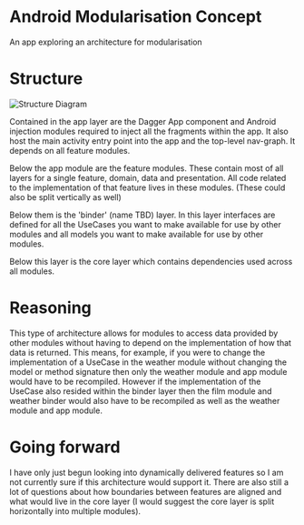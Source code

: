 # Android Modularisation Concept
An app exploring an architecture for modularisation

# Structure
   ![Structure Diagram](https://i.imgur.com/ljYgiMS.png)

Contained in the app layer are the Dagger App component and Android injection modules required to inject all the fragments within the app. It also host the main activity entry point into the app and the top-level nav-graph. It depends on all feature modules.

Below the app module are the feature modules. These contain most of all layers for a single feature, domain, data and presentation. All code related to the implementation of that feature lives in these modules. (These could also be split vertically as well)

Below them is the 'binder' (name TBD) layer. In this layer interfaces are defined for all the UseCases you want to make available for use by other modules and all models you want to make available for use by other modules.

Below this layer is the core layer which contains dependencies used across all modules.

# Reasoning

This type of architecture allows for modules to access data provided by other modules without having to depend on the implementation of how that data is returned. This means, for example, if you were to change the implementation of a UseCase in the weather module without changing the model or method signature then only the weather module and app module would have to be recompiled. However if the implementation of the UseCase also resided within the binder layer then the film module and weather binder would also have to be recompiled as well as the weather module and app module.

# Going forward

I have only just begun looking into dynamically delivered features so I am not currently sure if this architecture would support it. There are also still a lot of questions about how boundaries between features are aligned and what would live in the core layer (I would suggest the core layer is split horizontally into multiple modules).
